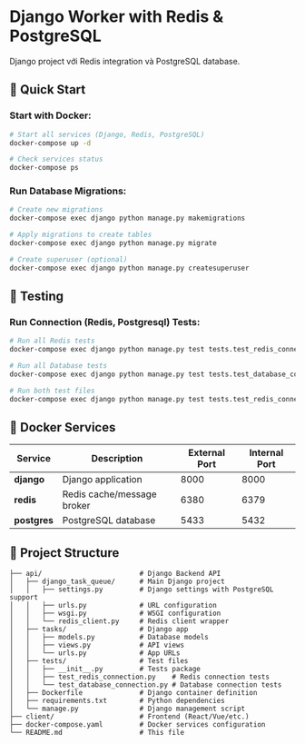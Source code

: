# Django Worker with Redis & PostgreSQL

Django project với Redis integration và PostgreSQL database.

## 🚀 Quick Start

### Start with Docker:
```bash
# Start all services (Django, Redis, PostgreSQL)
docker-compose up -d

# Check services status
docker-compose ps
```

### Run Database Migrations:
```bash
# Create new migrations
docker-compose exec django python manage.py makemigrations

# Apply migrations to create tables
docker-compose exec django python manage.py migrate

# Create superuser (optional)
docker-compose exec django python manage.py createsuperuser
```

## 🧪 Testing

### Run Connection (Redis, Postgresql) Tests:

```bash
# Run all Redis tests
docker-compose exec django python manage.py test tests.test_redis_connection

# Run all Database tests
docker-compose exec django python manage.py test tests.test_database_connection

# Run both test files
docker-compose exec django python manage.py test tests.test_redis_connection tests.test_database_connection
```

## 🐳 Docker Services

| Service | Description | External Port | Internal Port |
|---------|-------------|---------------|---------------|
| **django** | Django application | 8000 | 8000 |
| **redis** | Redis cache/message broker | 6380 | 6379 |
| **postgres** | PostgreSQL database | 5433 | 5432 |

## 📁 Project Structure

```
├── api/                        # Django Backend API
│   ├── django_task_queue/      # Main Django project
│   │   ├── settings.py         # Django settings with PostgreSQL support
│   │   ├── urls.py             # URL configuration
│   │   ├── wsgi.py             # WSGI configuration
│   │   └── redis_client.py     # Redis client wrapper
│   ├── tasks/                  # Django app
│   │   ├── models.py           # Database models
│   │   ├── views.py            # API views
│   │   └── urls.py             # App URLs
│   ├── tests/                  # Test files
│   │   ├── __init__.py         # Tests package
│   │   ├── test_redis_connection.py    # Redis connection tests
│   │   └── test_database_connection.py # Database connection tests
│   ├── Dockerfile              # Django container definition
│   ├── requirements.txt        # Python dependencies
│   └── manage.py               # Django management script
├── client/                     # Frontend (React/Vue/etc.)
├── docker-compose.yaml         # Docker services configuration
└── README.md                   # This file
```